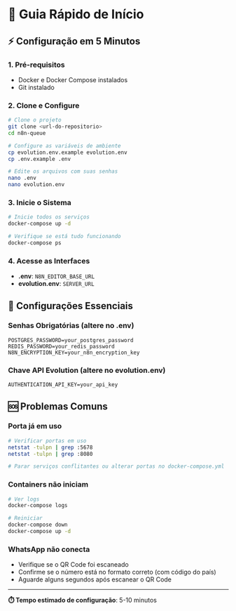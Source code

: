 # 🚀 Guia Rápido de Início

## ⚡ Configuração em 5 Minutos

### 1. Pré-requisitos
- Docker e Docker Compose instalados
- Git instalado

### 2. Clone e Configure
```bash
# Clone o projeto
git clone <url-do-repositorio>
cd n8n-queue

# Configure as variáveis de ambiente
cp evolution.env.example evolution.env
cp .env.example .env

# Edite os arquivos com suas senhas
nano .env
nano evolution.env
```

### 3. Inicie o Sistema
```bash
# Inicie todos os serviços
docker-compose up -d

# Verifique se está tudo funcionando
docker-compose ps
```

### 4. Acesse as Interfaces
- **.env**: `N8N_EDITOR_BASE_URL`
- **evolution.env**: `SERVER_URL`

## 🔧 Configurações Essenciais

### Senhas Obrigatórias (altere no .env)
```env
POSTGRES_PASSWORD=your_postgres_password
REDIS_PASSWORD=your_redis_password
N8N_ENCRYPTION_KEY=your_n8n_encryption_key
```

### Chave API Evolution (altere no evolution.env)
```env
AUTHENTICATION_API_KEY=your_api_key
```

## 🆘 Problemas Comuns

### Porta já em uso
```bash
# Verificar portas em uso
netstat -tulpn | grep :5678
netstat -tulpn | grep :8080

# Parar serviços conflitantes ou alterar portas no docker-compose.yml
```

### Containers não iniciam
```bash
# Ver logs
docker-compose logs

# Reiniciar
docker-compose down
docker-compose up -d
```

### WhatsApp não conecta
- Verifique se o QR Code foi escaneado
- Confirme se o número está no formato correto (com código do país)
- Aguarde alguns segundos após escanear o QR Code

---

**⏱️ Tempo estimado de configuração**: 5-10 minutos
